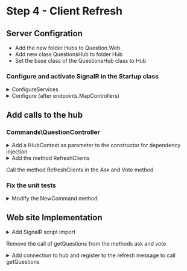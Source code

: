 # Step 4 - Client Refresh

## Server Configration

* Add the new folder Hubs to Question.Web
* Add new class QuestionsHub to folder Hub
* Set the base class of the QuestionsHub class to Hub

### Configure and activate SignalR in the Startup class

<details><summary>ConfigureServices</summary>

~~~c#
// Configuration for SignalR
services.AddSignalR();
~~~
</details>

<details><summary>Configure (after endpoints.MapControllers)</summary>

~~~c#
// Activate SignalR Hub
endpoints.MapHub<QuestionsHub>("/hub");
~~~
</details>

## Add calls to the hub

### Commands\QuestionController

<details><summary>Add a IHubContext<QuestionsHub> as parameter to the constructor for dependency injection</summary>

~~~c#
private readonly IHubContext<QuestionsHub> _hub;
public QuestionsController(QuestionsContext context, IHubContext<QuestionsHub> hub)
{
    _context = context;
    _hub = hub;
}
~~~
</details>

<details><summary>Add the method RefreshClients</summary>

~~~c#
private void RefreshClients()
{
    _hub?.Clients.All.SendAsync("refresh").Wait();
}
~~~
</details>

Call the method RefreshClients in the Ask and Vote method

### Fix the unit tests

<details><summary>Modify the NewCommand method</summary>

~~~c#
private QuestionsApp.Web.Api.Controllers.Commands.QuestionsController NewCommand(QuestionsContext context)
{
    return new Web.Api.Controllers.Commands.QuestionsController(context, null);
}
~~~
</details>

## Web site Implementation

<details><summary>Add SignalR script import</summary>

~~~html
<script src="https://cdn.jsdelivr.net/npm/@microsoft/signalr@3.1.0/dist/browser/signalr.min.js" crossorigin="anonymous"></script>    
<title>Ask your questions</title>
~~~
</details>

Remove the call of getQuestions from the methods ask and vote

<details><summary>Add connection to hub and register to the refresh message to call getQuestions</summary>

~~~js
const connection = new signalR.HubConnectionBuilder()
    .withUrl("hub")
    .build();
connection.start().catch(err => console.error(err.toString()));
connection.on("Refresh", () => { console.log("Refresh"); questionListController.getQuestions(); });
~~~
</details>
